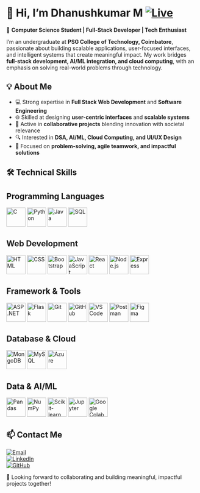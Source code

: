 # 👋 Hi, I’m Dhanushkumar M  [![Live](https://img.shields.io/badge/Live-dhanushkumarms.netlify.app-leafgreen?style=for-the-badge)](https://dhanushkumarms.netlify.app/)

🚀 **Computer Science Student | Full-Stack Developer | Tech Enthusiast**  

I’m an undergraduate at **PSG College of Technology, Coimbatore**, passionate about building scalable applications, user-focused interfaces, and intelligent systems that create meaningful impact. My work bridges **full-stack development, AI/ML integration, and cloud computing**, with an emphasis on solving real-world problems through technology.  


## 💡 About Me  
- 💻 Strong expertise in **Full Stack Web Development** and **Software Engineering**  
- 🌐 Skilled at designing **user-centric interfaces** and **scalable systems**  
- 🤝 Active in **collaborative projects** blending innovation with societal relevance  
- 🔍 Interested in **DSA, AI/ML, Cloud Computing, and UI/UX Design**  
- 🎯 Focused on **problem-solving, agile teamwork, and impactful solutions**  


## 🛠️ Technical Skills  

## Programming Languages
<p align="left">
  <!-- Added -->
  <img src="https://cdn.jsdelivr.net/gh/devicons/devicon/icons/c/c-original.svg" alt="C" width="50" height="50"/>
  <img src="https://cdn.jsdelivr.net/gh/devicons/devicon/icons/python/python-original.svg" alt="Python" width="50" height="50"/>
  <img src="https://cdn.jsdelivr.net/gh/devicons/devicon/icons/java/java-original.svg" alt="Java" width="50" height="50"/>
  <img src="https://cdn.jsdelivr.net/gh/devicons/devicon/icons/mysql/mysql-original.svg" alt="SQL" width="50" height="50"/>
</p>

## Web Development

<p align="left">
  <img src="https://cdn.jsdelivr.net/gh/devicons/devicon/icons/html5/html5-original.svg" alt="HTML" width="50" height="50"/>
  <img src="https://cdn.jsdelivr.net/gh/devicons/devicon/icons/css3/css3-original.svg" alt="CSS" width="50" height="50"/>
  <img src="https://cdn.jsdelivr.net/gh/devicons/devicon/icons/bootstrap/bootstrap-original.svg" alt="Bootstrap" width="50" height="50"/>
  <img src="https://cdn.jsdelivr.net/gh/devicons/devicon/icons/javascript/javascript-original.svg" alt="JavaScript" width="50" height="50"/>
  <img src="https://cdn.jsdelivr.net/gh/devicons/devicon/icons/react/react-original.svg" alt="React" width="50" height="50"/>
  <img src="https://cdn.jsdelivr.net/gh/devicons/devicon/icons/nodejs/nodejs-original.svg" alt="Node.js" width="50" height="50"/>
  <img src="https://cdn.jsdelivr.net/gh/devicons/devicon/icons/express/express-original.svg" alt="Express" width="50" height="50"/>
</p>

## Framework & Tools 

<p align="left">
  <img src="https://cdn.jsdelivr.net/gh/devicons/devicon/icons/dotnetcore/dotnetcore-original.svg" alt="ASP.NET" width="50" height="50"/>
  <img src="https://cdn.jsdelivr.net/gh/devicons/devicon/icons/flask/flask-original.svg" alt="Flask" width="50" height="50" bg-color="white"/>
  <img src="https://cdn.jsdelivr.net/gh/devicons/devicon/icons/git/git-original.svg" alt="Git" width="50" height="50"/>
  <img src="https://cdn.jsdelivr.net/gh/devicons/devicon/icons/github/github-original.svg" alt="GitHub" width="50" height="50"/>
  <img src="https://cdn.jsdelivr.net/gh/devicons/devicon/icons/vscode/vscode-original.svg" alt="VS Code" width="50" height="50"/>
  <img src="https://cdn.jsdelivr.net/gh/devicons/devicon/icons/postman/postman-original.svg" alt="Postman" width="50" height="50"/>
  <img src="https://cdn.jsdelivr.net/gh/devicons/devicon/icons/figma/figma-original.svg" alt="Figma" width="50" height="50"/>
</p>

## Database & Cloud

<p align="left">
  <img src="https://cdn.jsdelivr.net/gh/devicons/devicon/icons/mongodb/mongodb-original.svg" alt="MongoDB" width="50" height="50"/>
  <img src="https://cdn.jsdelivr.net/gh/devicons/devicon/icons/mysql/mysql-original.svg" alt="MySQL" width="50" height="50"/>
  <img src="https://cdn.jsdelivr.net/gh/devicons/devicon/icons/azure/azure-original.svg" alt="Azure" width="50" height="50"/>
</p>

## Data & AI/ML

<p align="left">
  <img src="https://cdn.jsdelivr.net/gh/devicons/devicon/icons/pandas/pandas-original.svg" alt="Pandas" width="50" height="50"/>
  <img src="https://cdn.jsdelivr.net/gh/devicons/devicon/icons/numpy/numpy-original.svg" alt="NumPy" width="50" height="50"/>
  <img src="https://cdn.jsdelivr.net/gh/devicons/devicon/icons/scikitlearn/scikitlearn-original.svg" alt="Scikit-learn" width="50" height="50"/>
  <img src="https://cdn.jsdelivr.net/gh/devicons/devicon/icons/jupyter/jupyter-original.svg" alt="Jupyter" width="50" height="50"/>
  <img src="https://cdn.jsdelivr.net/gh/devicons/devicon/icons/googlecolab/googlecolab-original.svg" alt="Google Colab" width="50" height="50"/>
</p>




## 📫 Contact Me  

[![Email](https://img.shields.io/badge/Email-dhanushkumarms12%40gmail.com-red?style=for-the-badge&logo=gmail&logoColor=white)](mailto:dhanushkumarms12@gmail.com)  
[![LinkedIn](https://img.shields.io/badge/LinkedIn-dhanushkumarms-blue?style=for-the-badge&logo=linkedin&logoColor=white)](https://www.linkedin.com/in/dhanushkumarms/)  
[![GitHub](https://img.shields.io/badge/GitHub-dhanushkumarms-black?style=for-the-badge&logo=github&logoColor=white)](https://github.com/dhanushkumarms)  


🎯 Looking forward to collaborating and building meaningful, impactful projects together!
